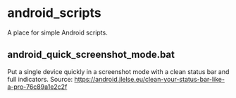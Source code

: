 # android_scripts
A place for simple Android scripts.

## android_quick_screenshot_mode.bat
Put a single device quickly in a screenshot mode with a clean status bar and full indicators.
Source: https://android.jlelse.eu/clean-your-status-bar-like-a-pro-76c89a1e2c2f
